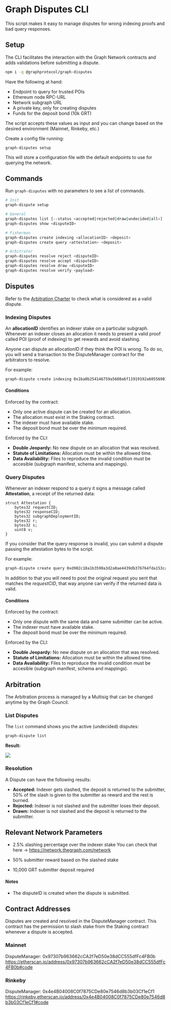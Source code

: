 # Graph Disputes CLI

This script makes it easy to manage disputes for wrong indexing proofs and bad query responses.

## Setup

The CLI facilitates the interaction with the Graph Network contracts and adds validations before submitting a dispute.

```bash
npm i -g @graphprotocol/graph-disputes
```

Have the following at hand:

- Endpoint to query for trusted POIs
- Ethereum node RPC-URL
- Network subgraph URL
- A private key, only for creating disputes
- Funds for the deposit bond (10k GRT)

The script accepts these values as input and you can change based on the desired environment (Mainnet, Rinkeby, etc.)

Create a config file running:
```
graph-disputes setup
```

This will store a configuration file with the default endpoints to use for querying the network.

## Commands

Run `graph-disputes` with no parameters to see a list of commands.

```bash
# Init
graph-dispute setup

# General
graph-disputes list [--status <accepted|rejected|draw|undecided|all>]
graph-disputes show <disputeID>

# Fisherman
graph-disputes create indexing <allocationID> <deposit>
graph-disputes create query <attestation> <deposit>

# Arbitrator
graph-disputes resolve reject <disputeID>
graph-disputes resolve accept <disputeID>
graph-disputes resolve draw <disputeID>
graph-disputes resolve verify <payload>
```


## Disputes

Refer to the [Arbitration Charter](https://hackmd.io/@4Ln8SAS4RX-505bIHZTeRw/BJcHzpHDu) to check what is considered as a valid dispute.

### Indexing Disputes

An **allocationID** identifies an indexer stake on a particular subgraph. Whenever an indexer closes an allocation it needs to present a valid proof called POI (proof of indexing) to get rewards and avoid slashing.

Anyone can dispute an allocationID if they think the POI is wrong. To do so, you will send a transaction to the DisputeManager contract for the arbitrators to resolve.

For example:

```bash
graph-dispute create indexing 0x1ba0b254146759a5680a6f11919192a605569816 10000
```

#### Conditions

Enforced by the contract:
- Only one active dispute can be created for an allocation.
- The allocation must exist in the Staking contract.
- The indexer must have available stake.
- The deposit bond must be over the minimum required.

Enforced by the CLI:
- **Double Jeopardy:** No new dispute on an allocation that was resolved.
- **Statute of Limitations:** Allocation must be within the allowed time.
- **Data Availability:** Files to reproduce the invalid condition must be accesible (subgraph manifest, schema and mappings).

### Query Disputes

Whenever an indexer respond to a query it signs a message called **Attestation**, a receipt of the returned data:

```
struct Attestation {
    bytes32 requestCID;
    bytes32 responseCID;
    bytes32 subgraphDeploymentID;
    bytes32 r;
    bytes32 s;
    uint8 v;
}
```

If you consider that the query response is invalid, you can submit a dispute passing the attestation bytes to the script.

For example:

```bash
graph-dispute create query 0xd902c18a1b3590a3d2a8ae4439db376764fda153ca077e339d0427bf776bd463be0b5ae5f598fdf631133571d59ef16b443b2fe02e35ca2cb807158069009db94d31d21d389263c98d1e83a031e8fed17cdcef15bd62ee8153f34188a83c7b1cafbcf5d1b7c0ff3f6045d76ad34c0e616c5366bf47d82b41da96d7fc5d844dcf2f65e6b5ae86d43669197a189ad11afa2c661f787fca2a43b2a2c22938b1a0a91c 10000 \
```

In addition to that you will need to post the original request you sent that matches the _requestCID_, that way anyone can verify if the returned data is valid.

#### Conditions

Enforced by the contract:
- Only one dispute with the same data and same submitter can be active.
- The indexer must have available stake.
- The deposit bond must be over the minimum required.

Enforced by the CLI:
- **Double Jeopardy:** No new dispute on an allocation that was resolved.
- **Statute of Limitations:** Allocation must be within the allowed time.
- **Data Availability:** Files to reproduce the invalid condition must be accesible (subgraph manifest, schema and mappings).

## Arbitration

The Arbitration process is managed by a Multisig that can be changed anytime by the Graph Council.

### List Disputes

The `list` command shows you the active (undecided) disputes:

```bash
graph-dispute list
```

**Result:**

![](https://i.imgur.com/scFaGVF.png)


### Resolution

A Dispute can have the following results:

- **Accepted:** Indexer gets slashed, the deposit is returned to the submitter, 50% of the slash is given to the submitter as reward and the rest is burned.
- **Rejected:** Indexer is not slashed and the submitter loses their deposit.
- **Drawn:** Indexer is not slashed and the deposit is returned to the submitter.

## Relevant Network Parameters

- 2.5% slashing percentage over the indexer stake
  You can check that here -> https://network.thegraph.com/network

- 50% submitter reward based on the slashed stake

- 10,000 GRT submitter deposit required

#### Notes

- The disputeID is created when the dispute is submitted.

## Contract Addresses

Disputes are created and resolved in the DisputeManager contract. This contract has the permission to slash stake from the Staking contract whenever a dispute is accepted.

### Mainnet

DisputeManager: 0x97307b963662cCA2f7eD50e38dCC555dfFc4FB0b
https://etherscan.io/address/0x97307b963662cCA2f7eD50e38dCC555dfFc4FB0b#code

### Rinkeby

DisputeManager: 0x4e4B04008C0f7875CDe80e7546d8b3b03Cf1eCf1
https://rinkeby.etherscan.io/address/0x4e4B04008C0f7875CDe80e7546d8b3b03Cf1eCf1#code
